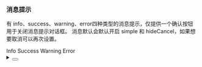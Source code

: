 ### 消息提示

有 <yc-tag>info</yc-tag>、<yc-tag>success</yc-tag>、<yc-tag>warning</yc-tag>、<yc-tag>error</yc-tag>四种类型的消息提示，仅提供一个确认按钮用于关闭消息提示对话框。
消息默认会默认开启 <yc-tag>simple</yc-tag> 和 <yc-tag>hideCancel</yc-tag>，如果想要取消可以再次设置。

<div class="cell-demo vp-raw">
  <yc-space>
    <yc-button @click="handleClickInfo">Info</yc-button>
    <yc-button
      @click="handleClickSuccess"
      status="success"
      >Success</yc-button
    >
    <yc-button
      @click="handleClickWarning"
      status="warning"
      >Warning</yc-button
    >
    <yc-button
      @click="handleClickError"
      status="danger"
      >Error</yc-button
    >
  </yc-space>
</div>

<script setup>
import { Modal } from 'yc-design-vue';
const handleClickInfo = () => {
  Modal.info({
    title: 'Info Notification',
    content:
      'This is an info description which directly indicates a neutral informative change or action.',
  });
};
const handleClickSuccess = () => {
  Modal.success({
    title: 'Success Notification',
    content: 'This is a success notification',
  });
};
const handleClickWarning = () => {
  Modal.warning({
    title: 'Warning Notification',
    content:
      'This is a warning description which directly indicates a warning that might need attention.',
  });
};
const handleClickError = () => {
  Modal.error({
    title: 'Error Notification',
    content:
      'This is an error description which directly indicates a dangerous or potentially negative action.',
  });
};
</script>

<details>
<summary>
 <button class="code-btn"  >
    <icon-code />
 </button>
</summary>

```vue
<template>
  <yc-space>
    <yc-button @click="handleClickInfo">Info</yc-button>
    <yc-button
      @click="handleClickSuccess"
      status="success"
      >Success</yc-button
    >
    <yc-button
      @click="handleClickWarning"
      status="warning"
      >Warning</yc-button
    >
    <yc-button
      @click="handleClickError"
      status="danger"
      >Error</yc-button
    >
  </yc-space>
</template>

<script setup>
import { Modal } from 'yc-design-vue';
const handleClickInfo = () => {
  Modal.info({
    title: 'Info Notification',
    content:
      'This is an info description which directly indicates a neutral informative change or action.',
  });
};
const handleClickSuccess = () => {
  Modal.success({
    title: 'Success Notification',
    content: 'This is a success notification',
  });
};
const handleClickWarning = () => {
  Modal.warning({
    title: 'Warning Notification',
    content:
      'This is a warning description which directly indicates a warning that might need attention.',
  });
};
const handleClickError = () => {
  Modal.error({
    title: 'Error Notification',
    content:
      'This is an error description which directly indicates a dangerous or potentially negative action.',
  });
};
</script>
```

</details>
